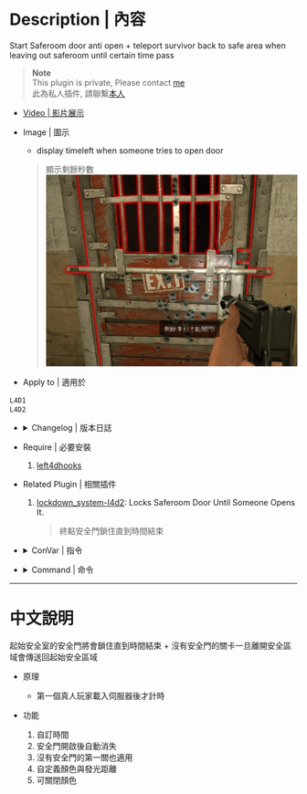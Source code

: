# Description | 內容
Start Saferoom door anti open + teleport survivor back to safe area when leaving out saferoom until certain time pass

> __Note__ <br/>
This plugin is private, Please contact [me](https://github.com/fbef0102/Game-Private_Plugin#私人插件列表-private-plugins-list)<br/>
此為私人插件, 請聯繫[本人](https://github.com/fbef0102/Game-Private_Plugin#私人插件列表-private-plugins-list)

* [Video | 影片展示](https://youtu.be/4i7VQkWrEKg)

* Image | 圖示
	* display timeleft when someone tries to open door
	> 顯示剩餘秒數
	<br/>![antisaferoomdooropen_1](image/antisaferoomdooropen_1.jpg)

* Apply to | 適用於
```
L4D1
L4D2
```

* <details><summary>Changelog | 版本日誌</summary>

	* v2.2
</details>

* Require | 必要安裝
	1. [left4dhooks](https://forums.alliedmods.net/showthread.php?t=321696)

* Related Plugin | 相關插件
	1. [lockdown_system-l4d2](https://github.com/fbef0102/L4D1_2-Plugins/tree/master/lockdown_system-l4d2): Locks Saferoom Door Until Someone Opens It.
		> 終點安全門鎖住直到時間結束

* <details><summary>ConVar | 指令</summary>

	* cfg/sourcemod/antisaferoomdooropen.cfg
	```php
    // Allow player to leave safe area after this amount of time. (useful if map doesn't have Start saferoom door)
    l4d_anti_left_start_area_time "41"

    // Enable anti saferoom door close  plugin. [0-Disable,1-Enable]
    l4d_anti_saferoom_door_enable "1"

    // Enable anti saferoom door fade after open drop. [0-Disable,1-Enable]
    l4d_anti_saferoom_door_fade "1"

    // If 1, replace saferoom door with fake door after door open
    l4d_anti_saferoom_door_fake "1"

    // Set A Glow For The Saferoom Doors
    l4d_anti_saferoom_door_glow_enable "1"

    // Set The Glow Range For Saferoom Doors
    l4d_anti_saferoom_door_glow_range "500"

    // Set Saferoom Lock Glow Color, (0-255) Separated By Spaces.
    l4d_anti_saferoom_door_lock_glow_color "255 0 0"

    // saferoom door anti open by survivor after this amount of time
    l4d_anti_saferoom_door_open "40"

    // If 1, Spawn player to safe area if player dies before door open
    l4d_anti_saferoom_door_open_spawn_player "0"

    // If 1, return player to safe area if player spawns or takes over bot before door open.
    l4d_anti_saferoom_door_return_player "0"

    // Set Saferoom Unlock Glow Color, (0-255) Separated By Spaces.
    l4d_anti_saferoom_door_unlock_glow_color "0 255 0"

    // saferoom door auto open after this amount of time, even if survivors are still inside the safe room.
    l4d_anti_saferoom_force_start_time "60"

    // Turn on the plugin in these game modes. 0=All, 1=Coop, 2=Survival, 4=Versus, 8=Scavenge. Add numbers together.
    l4d_anti_saferoom_modes_tog "0"
	```
</details>

* <details><summary>Command | 命令</summary>
	None
</details>

- - - -
# 中文說明
起始安全室的安全門將會鎖住直到時間結束 + 沒有安全門的關卡一旦離開安全區域會傳送回起始安全區域

* 原理
	* 第一個真人玩家載入伺服器後才計時

* 功能
	1. 自訂時間
	2. 安全門開啟後自動消失
	3. 沒有安全門的第一關也適用
    4. 自定義顏色與發光距離
    5. 可關閉顏色